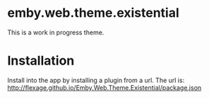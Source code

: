 # emby.web.theme.existential

This is a work in progress theme.

# Installation

Install into the app by installing a plugin from a url. The url is: http://flexage.github.io/Emby.Web.Theme.Existential/package.json
